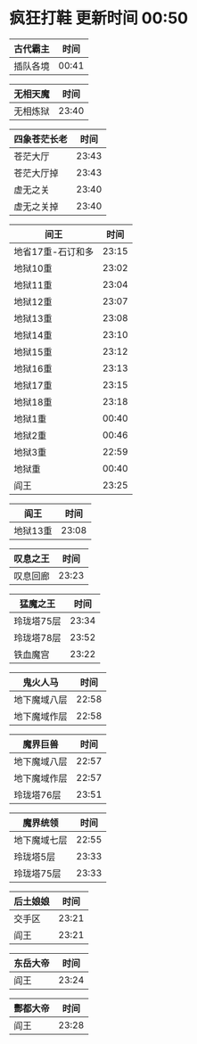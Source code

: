 # 疯狂打鞋 更新时间 00:50

| 古代霸主   | 时间    |
|--------|-------|
| 插队各境 | 00:41 |

| 无相天魔   | 时间    |
|--------|-------|
| 无相炼狱 | 23:40 |

| 四象苍茫长老   | 时间    |
|--------|-------|
| 苍茫大厅 | 23:43 |
| 苍茫大厅掉 | 23:43 |
| 虚无之关 | 23:40 |
| 虚无之关掉 | 23:40 |

| 间王   | 时间    |
|--------|-------|
| 地省17重-石订和多 | 23:15 |
| 地狱10重 | 23:02 |
| 地狱11重 | 23:04 |
| 地狱12重 | 23:07 |
| 地狱13重 | 23:08 |
| 地狱14重 | 23:10 |
| 地狱15重 | 23:12 |
| 地狱16重 | 23:13 |
| 地狱17重 | 23:15 |
| 地狱18重 | 23:18 |
| 地狱1重 | 00:40 |
| 地狱2重 | 00:46 |
| 地狱3重 | 22:59 |
| 地狱重 | 00:40 |
| 阎王 | 23:25 |

| 阎王   | 时间    |
|--------|-------|
| 地狱13重 | 23:08 |

| 叹息之王   | 时间    |
|--------|-------|
| 叹息回廊 | 23:23 |

| 猛魔之王   | 时间    |
|--------|-------|
| 玲珑塔75层 | 23:34 |
| 玲珑塔78层 | 23:52 |
| 铁血魔宫 | 23:22 |

| 鬼火人马   | 时间    |
|--------|-------|
| 地下魔域八层 | 22:58 |
| 地下魔域作层 | 22:58 |

| 魔界巨兽   | 时间    |
|--------|-------|
| 地下魔域八层 | 22:57 |
| 地下魔域作层 | 22:57 |
| 玲珑塔76层 | 23:51 |

| 魔界统领   | 时间    |
|--------|-------|
| 地下魔域七层 | 22:55 |
| 玲珑塔5层 | 23:33 |
| 玲珑塔75层 | 23:33 |

| 后土娘娘   | 时间    |
|--------|-------|
| 交手区 | 23:21 |
| 阎王 | 23:21 |

| 东岳大帝   | 时间    |
|--------|-------|
| 阎王 | 23:24 |

| 酆都大帝   | 时间    |
|--------|-------|
| 阎王 | 23:28 |